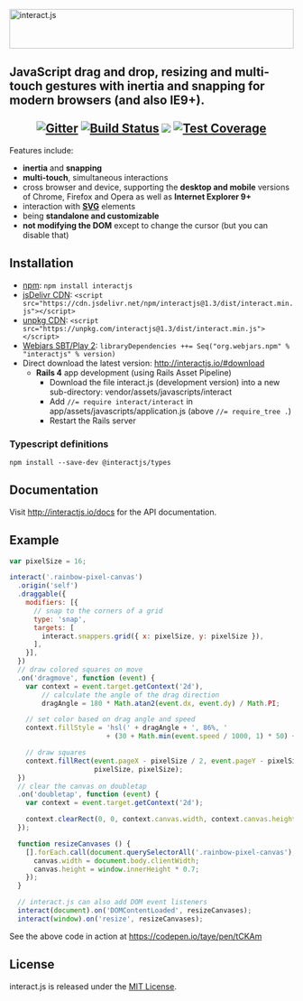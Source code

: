 <a href="http://interactjs.io"><img alt="interact.js" src="https://c4d6f7d727e094887e93-4ea74b676357550bd514a6a5b344c625.ssl.cf2.rackcdn.com/ijs-solid.svg" height="70px" width="100%"></a>

<h2>
  JavaScript drag and drop, resizing and multi-touch gestures with inertia and snapping for modern browsers (and also IE9+).
  <br><br>

  <div align="center">
  <a href="https://gitter.im/taye/interact.js"><img src="https://badges.gitter.im/Join%20Chat.svg" alt="Gitter"></a>
  <a href="https://travis-ci.org/taye/interact.js"><img src="https://travis-ci.org/taye/interact.js.svg?branch=master" alt="Build Status"></a>
  <a href="https://codeclimate.com/github/taye/interact.js/maintainability"><img src="https://api.codeclimate.com/v1/badges/0168aeaeed781a949088/maintainability.svg"></a>
  <a href="https://codeclimate.com/github/taye/interact.js/code?sort=-test_coverage"><img src="https://codeclimate.com/github/taye/interact.js/badges/coverage.svg" alt="Test Coverage"></a>
  </div>
</h2>

Features include:

 - **inertia** and **snapping**
 - **multi-touch**, simultaneous interactions
 - cross browser and device, supporting the **desktop and mobile** versions of
   Chrome, Firefox and Opera as well as **Internet Explorer 9+**
 - interaction with [**SVG**](http://interactjs.io/images/star.svg) elements
 - being **standalone and customizable**
 - **not modifying the DOM** except to change the cursor (but you can disable
   that)

Installation
------------

* [npm](https://www.npmjs.org/): `npm install interactjs`
* [jsDelivr CDN](https://cdn.jsdelivr.net/npm/interactjs/): `<script src="https://cdn.jsdelivr.net/npm/interactjs@1.3/dist/interact.min.js"></script>`
* [unpkg CDN](https://unpkg.com/interactjs/): `<script src="https://unpkg.com/interactjs@1.3/dist/interact.min.js"></script>`
* [Webjars SBT/Play 2](https://www.webjars.org/): `libraryDependencies ++= Seq("org.webjars.npm" % "interactjs" % version)`
* Direct download the latest version: http://interactjs.io/#download
  * **Rails 4** app development (using Rails Asset Pipeline)
    * Download the file interact.js (development version) into a new sub-directory: vendor/assets/javascripts/interact
    * Add ```//= require interact/interact``` in app/assets/javascripts/application.js (above ```//= require_tree .```)
    * Restart the Rails server

### Typescript definitions

```
npm install --save-dev @interactjs/types
```

Documentation
-------------

Visit http://interactjs.io/docs for the API documentation.

Example
-------

```javascript
var pixelSize = 16;

interact('.rainbow-pixel-canvas')
  .origin('self')
  .draggable({
    modifiers: [{
      // snap to the corners of a grid
      type: 'snap',
      targets: [
        interact.snappers.grid({ x: pixelSize, y: pixelSize }),
      ],
    }],
  })
  // draw colored squares on move
  .on('dragmove', function (event) {
    var context = event.target.getContext('2d'),
        // calculate the angle of the drag direction
        dragAngle = 180 * Math.atan2(event.dx, event.dy) / Math.PI;

    // set color based on drag angle and speed
    context.fillStyle = 'hsl(' + dragAngle + ', 86%, '
                        + (30 + Math.min(event.speed / 1000, 1) * 50) + '%)';

    // draw squares
    context.fillRect(event.pageX - pixelSize / 2, event.pageY - pixelSize / 2,
                     pixelSize, pixelSize);
  })
  // clear the canvas on doubletap
  .on('doubletap', function (event) {
    var context = event.target.getContext('2d');

    context.clearRect(0, 0, context.canvas.width, context.canvas.height);
  });

  function resizeCanvases () {
    [].forEach.call(document.querySelectorAll('.rainbow-pixel-canvas'), function (canvas) {
      canvas.width = document.body.clientWidth;
      canvas.height = window.innerHeight * 0.7;
    });
  }

  // interact.js can also add DOM event listeners
  interact(document).on('DOMContentLoaded', resizeCanvases);
  interact(window).on('resize', resizeCanvases);
```

See the above code in action at https://codepen.io/taye/pen/tCKAm

License
-------

interact.js is released under the [MIT License](http://taye.mit-license.org).

[ijs-twitter]: https://twitter.com/interactjs
[upcoming-changes]: https://github.com/taye/interact.js/blob/master/CHANGELOG.md#upcoming-changes
